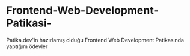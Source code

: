 # Frontend-Web-Development-Patikasi-
Patika.dev'in hazırlamış olduğu Frontend Web Development Patikasında yaptığım ödevler
